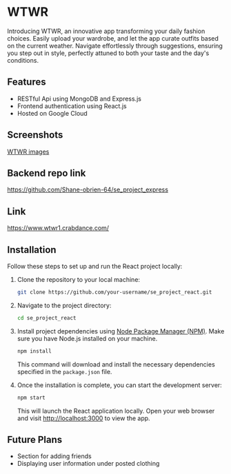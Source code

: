 # WTWR

Introducing WTWR, an innovative app transforming your daily fashion choices. Easily upload your wardrobe, and let the app curate outfits based on the current weather. Navigate effortlessly through suggestions, ensuring you step out in style, perfectly attuned to both your taste and the day's conditions.

## Features

- RESTful Api using MongoDB and Express.js
- Frontend authentication using React.js
- Hosted on Google Cloud

## Screenshots

[WTWR images](https://imgur.com/a/Mp3SThf)

## Backend repo link

https://github.com/Shane-obrien-64/se_project_express

## Link

https://www.wtwr1.crabdance.com/

## Installation

Follow these steps to set up and run the React project locally:

1. Clone the repository to your local machine:

   ```bash
   git clone https://github.com/your-username/se_project_react.git
   ```

2. Navigate to the project directory:

   ```bash
   cd se_project_react
   ```

3. Install project dependencies using [Node Package Manager (NPM)](https://www.npmjs.com/). Make sure you have Node.js installed on your machine.

   ```bash
   npm install
   ```

   This command will download and install the necessary dependencies specified in the `package.json` file.

4. Once the installation is complete, you can start the development server:

   ```bash
   npm start
   ```

   This will launch the React application locally. Open your web browser and visit [http://localhost:3000](http://localhost:3000) to view the app.

## Future Plans

- Section for adding friends
- Displaying user information under posted clothing
